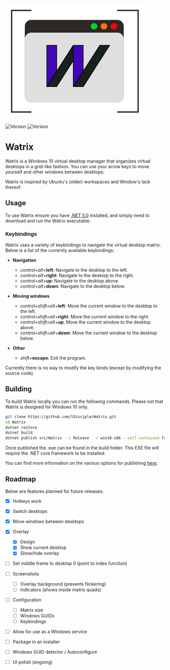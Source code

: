 ![Watrix logo](.assets/logo.svg)

![Version](https://img.shields.io/badge/version-alpha--0.1-blue)
![Version](https://img.shields.io/badge/supports-Win10_Insider-orange)
# Watrix
Watrix is a Windows 10 virtual desktop manager that organizes virtual desktops in a grid-like fashion.
You can use your arrow keys to move yourself and other windows between desktops.

Watrix is inspired by Ubuntu's (older) workspaces and Window's lack thereof.

## Usage
To use Watrix ensure you have [.NET 5.0](https://dotnet.microsoft.com/download) installed,
and simply need to download and run the Watrix executable.

### Keybindings
Watrix uses a variety of keybindings to  navigate the virtual desktop matrix.
Below is a list of the currently available keybindings:

- **Navigation**
    - *control+alt*+**left**: Navigate to the desktop to the left.
    - *control+alt*+**right**: Navigate to the desktop to the right.
    - *control+alt*+**up**: Navigate to the desktop above.
    - *control+alt*+**down**: Navigate to the desktop below.

- **Moving windows**
    - *control+shift+alt*+**left**: Move the current window to the desktop to the left.
    - *control+shift+alt*+**right**: Move the current window to the right.
    - *control+shift+alt*+**up**: Move the current window to the desktop above.
    - *control+shift+alt*+**down**: Move the current window to the desktop below.
- **Other**
    - *shift*+**escape**: Exit the program.   

Currently there is no way to modify the key binds (except by modifying the source code).

## Building
To build Watrix locally you can run the following commands.
Please not that Watrix is designed for Windows 10 only.

```bash
git clone https://github.com/lDisciple/Watrix.git
cd Watrix
dotnet restore
dotnet build
dotnet publish src/Watrix  -c Release  -r win10-x86 --self-contained false -p:PublishSingleFile=true --output ./build
```

Once published the .exe can be found in the build folder.
This EXE file will require the .NET core framework to be installed.

You can find more information on the various options for publishing [here](https://docs.microsoft.com/en-us/dotnet/core/tools/dotnet-publish).

## Roadmap
Below are features planned for future releases:

- [x] Hotkeys work
- [x] Switch desktops
- [x] Move windows between desktops
- [x] Overlay
    - [x] Design
    - [x] Show current desktop
    - [x] Show/hide overlay
- [ ] Set middle frame to desktop 0 (point to index function)
- [ ] Screenshots
    - [ ] Overlay background (prevents flickering)
    - [ ] Indicators (shows inside matrix quads)
- [ ] Configuration
    - [ ] Matrix size
    - [ ] Windows GUIDs
    - [ ] Keybindings
- [ ] Allow for use as a Windows service
- [ ] Package in an installer
- [ ] Windows GUID detector / Autoconfigure
- [ ] UI polish (ongoing)
 